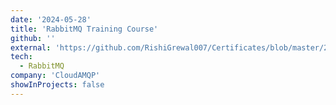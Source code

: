 ```yaml
---
date: '2024-05-28'
title: 'RabbitMQ Training Course'
github: ''
external: 'https://github.com/RishiGrewal007/Certificates/blob/master/2024_05_28_rabbitmq.pdf'
tech:
  - RabbitMQ
company: 'CloudAMQP'
showInProjects: false
---
```



